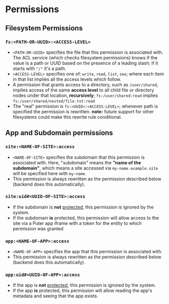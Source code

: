 # Permissions

## Filesystem Permissions

### `fs:<PATH-OR-UUID>:<ACCESS-LEVEL>`

- `<PATH-OR-UUID>` specifies the file that this permission
  is associated with.
  The ACL service
  (which checks filesystem permissions)
  knows if the value is a path or UUID based on the presence
  of a leading slash; if it starts with `"/"` it's a path.
- `<ACCESS-LEVEL>` specifies one of:
  `write`, `read`, `list`, `see`; where each item in that
  list implies all the access levels which follow.
- A permission that grants access to a directory,
  such as `/user/shared`, implies access
  of the same **access level** to all child file or directory
  nodes under that location, **recursively**;
  `fs:/user/shared:read` implies `fs:/user/shared/nested/file.txt:read`
- The "real" permission is `fs:<UUID>:<ACCESS-LEVEL>`;
  whenever path is specified the permission is rewritten.
  **note:** future support for other filesystems
  could make this rewrite rule conditional.

## App and Subdomain permissions

### `site:<NAME-OF-SITE>:access`
- `<NAME-OF-SITE>` specifies the subdomain that this
  permission is associated with.
  Here, "subdomain" means the **"name of the subdomain"**,
  which means a site accessed via `my-name.example.site`
  will be specified here with `my-name`.
- This permission is always rewritten as the permission
  described below (backend does this automatically).

### `site:uid#<UUID-OF-SITE>:access`
- If the subdomain is **not** [protected](../features/protected-apps.md),
  this permission is ignored by the system.
- If the subdomain **is** protected, this permission will
  allow access to the site via a Puter app iframe with
  a token for the entity to which permission was granted

### `app:<NAME-OF-APP>:access`

- `<NAME-OF-APP>` specifies the app that this
  permission is associated with.
- This permission is always rewritten as the permission
  described below (backend does this automatically).
  
### `app:uid#<UUID-OF-APP>:access`
- If the app is **not** [protected](../features/protected-apps.md),
  this permission is ignored by the system.
- If the app **is** protected, this permission will
  allow reading the app's metadata and seeing that the app exists.
